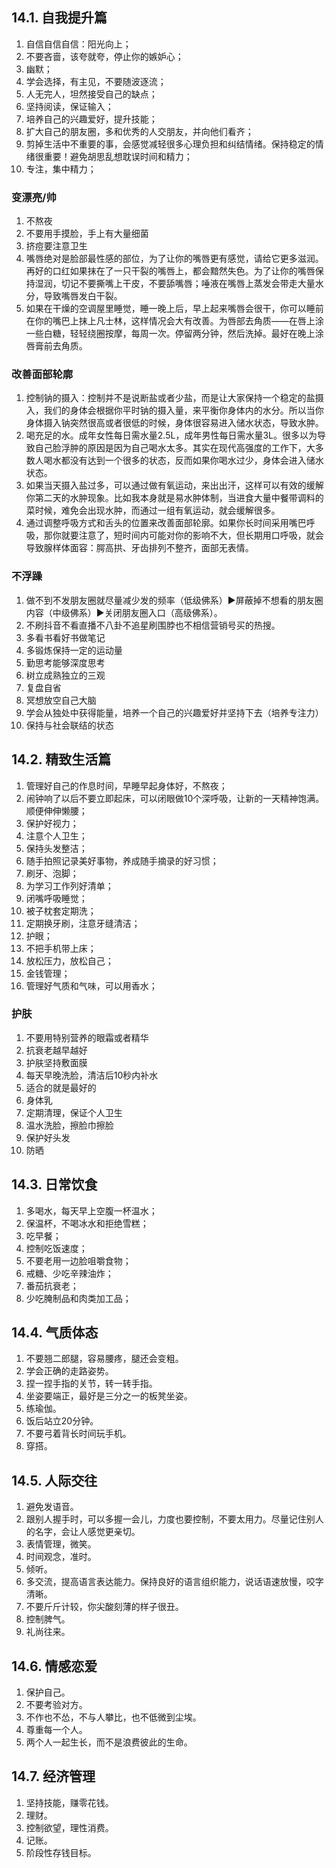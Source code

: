 ## 14.1. 自我提升篇

1.  自信自信自信：阳光向上；
2.  不要吝啬，该夸就夸，停止你的嫉妒心；
3.  幽默；
4.  学会选择，有主见，不要随波逐流；
5.  人无完人，坦然接受自己的缺点；
6.  坚持阅读，保证输入；
7.  培养自己的兴趣爱好，提升技能；
8.  扩大自己的朋友圈，多和优秀的人交朋友，并向他们看齐；
9.  剪掉生活中不重要的事，会感觉减轻很多心理负担和纠结情绪。保持稳定的情绪很重要！避免胡思乱想耽误时间和精力；
10.  专注，集中精力；

### 变漂亮/帅

1.  不熬夜
2.  不要用手摸脸，手上有大量细菌
3.  挤痘要注意卫生
4.  嘴唇绝对是脸部最性感的部位，为了让你的嘴唇更有感觉，请给它更多滋润。再好的口红如果抹在了一只干裂的嘴唇上，都会黯然失色。为了让你的嘴唇保持湿润，切记不要撕嘴上干皮，不要舔嘴唇；唾液在嘴唇上蒸发会带走大量水分，导致嘴唇发白干裂。
5.  如果在干燥的空调屋里睡觉，睡一晚上后，早上起来嘴唇会很干，你可以睡前在你的嘴巴上抹上凡士林，这样情况会大有改善。为唇部去角质——在唇上涂一些白糖，轻轻绕圈按摩，每周一次。停留两分钟，然后洗掉。最好在晚上涂唇膏前去角质。

### 改善面部轮廓

1.  控制钠的摄入：控制并不是说断盐或者少盐，而是让大家保持一个稳定的盐摄入，我们的身体会根据你平时钠的摄入量，来平衡你身体内的水分。所以当你身体摄入钠突然很高或者很低的时候，身体很容易进入储水状态，导致水肿。
2.  喝充足的水。成年女性每日需水量2.5L，成年男性每日需水量3L。很多以为导致自己脸浮肿的原因是因为自己喝水太多。其实在现代高强度的工作下，大多数人喝水都没有达到一个很多的状态，反而如果你喝水过少，身体会进入储水状态。
3.  如果当天摄入盐过多，可以通过做有氧运动，来出出汗，这样可以有效的缓解你第二天的水肿现象。比如我本身就是易水肿体制，当进食大量中餐带调料的菜时候，难免会出现水肿，而通过一组有氧运动，就会缓解很多。
4.  通过调整呼吸方式和舌头的位置来改善面部轮廓。如果你长时间采用嘴巴呼吸，那你就要注意了，短时间内可能对你的影响不大，但长期用口呼吸，就会导致腺样体面容：腭高拱、牙齿排列不整齐，面部无表情。

### 不浮躁

1.  做不到不发朋友圈就尽量减少发的频率（低级佛系）▶️屏蔽掉不想看的朋友圈内容（中级佛系）▶️关闭朋友圈入口（高级佛系）。
2.  不刷抖音不看直播不八卦不追星刷围脖也不相信营销号买的热搜。
3.  多看书看好书做笔记
4.  多锻炼保持一定的运动量
5.  勤思考能够深度思考
6.  树立成熟独立的三观
7.  复盘自省
8.  冥想放空自己大脑
9.  学会从独处中获得能量，培养一个自己的兴趣爱好并坚持下去（培养专注力）
10.  保持与社会联结的状态

## 14.2. 精致生活篇

1.  管理好自己的作息时间，早睡早起身体好，不熬夜；
2.  闹钟响了以后不要立即起床，可以闭眼做10个深呼吸，让新的一天精神饱满。顺便伸伸懒腰；
3.  保护好视力；
4.  注意个人卫生；
5.  保持头发整洁；
6.  随手拍照记录美好事物，养成随手摘录的好习惯；
7.  刷牙、泡脚；
8.  为学习工作列好清单；
9.  闭嘴呼吸睡觉；
10.  被子枕套定期洗；
11.  定期换牙刷，注意牙缝清洁；
12.  护眼；
13.  不把手机带上床；
14.  放松压力，放松自己；
15.  金钱管理；
16.  管理好气质和气味，可以用香水；

### 护肤

1.  不要用特别营养的眼霜或者精华
2.  抗衰老越早越好
3.  护肤坚持敷面膜
4.  每天早晚洗脸，清洁后10秒内补水
5.  适合的就是最好的
6.  身体乳
7.  定期清理，保证个人卫生
8.  温水洗脸，擦脸巾擦脸
9.  保护好头发
10.  防晒

## 14.3. 日常饮食

1.  多喝水，每天早上空腹一杯温水；
2.  保温杯，不喝冰水和拒绝雪糕；
3.  吃早餐；
4.  控制吃饭速度；
5.  不要老用一边脸咀嚼食物；
6.  戒糖、少吃辛辣油炸；
7.  番茄抗衰老；
8.  少吃腌制品和肉类加工品；

## 14.4. 气质体态

1.  不要翘二郎腿，容易腰疼，腿还会变粗。
2.  学会正确的走路姿势。
3.  捏一捏手指的关节，转一转手指。
4.  坐姿要端正，最好是三分之一的板凳坐姿。
5.  练瑜伽。
6.  饭后站立20分钟。
7.  不要弓着背长时间玩手机。
8.  穿搭。

## 14.5. 人际交往

1.  避免发语音。
2.  跟别人握手时，可以多握一会儿，力度也要控制，不要太用力。尽量记住别人的名字，会让人感觉更亲切。
3.  表情管理，微笑。
4.  时间观念，准时。
5.  倾听。
6.  多交流，提高语言表达能力。保持良好的语言组织能力，说话语速放慢，咬字清晰。
7.  不要斤斤计较，你尖酸刻薄的样子很丑。
8.  控制脾气。
9.  礼尚往来。

## 14.6. 情感恋爱

1.  保护自己。
2.  不要考验对方。
3.  不作也不怂，不与人攀比，也不低微到尘埃。
4.  尊重每一个人。
5.  两个人一起生长，而不是浪费彼此的生命。

## 14.7. 经济管理

1.  坚持技能，赚零花钱。
2.  理财。
3.  控制欲望，理性消费。
4.  记账。
5.  阶段性存钱目标。